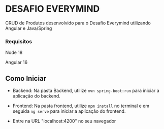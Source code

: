 # DESAFIO EVERYMIND

CRUD de Produtos desenvolvido para o Desafio Everymind utilizando Angular e Java/Spring

### Requisitos

Node 18

Angular 16

## Como Iniciar 

- Backend: Na pasta Backend, utilize  ``````mvn spring-boot:run`````` para iniciar a aplicação do backend.


- Frontend: Na pasta frontend, utilize ````npm install```` no terminal e em seguida ````ng serve```` para iniciar a aplicação do frontend.

- Entre na URL "localhost:4200" no seu navegador
